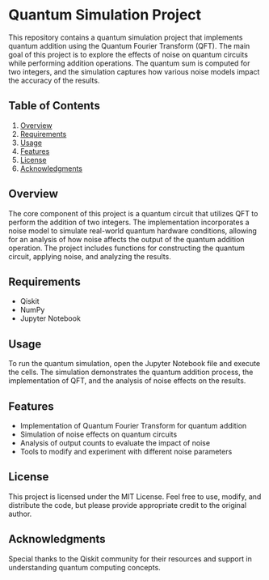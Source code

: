 # Quantum Simulation Project

This repository contains a quantum simulation project that implements quantum addition using the Quantum Fourier Transform (QFT). The main goal of this project is to explore the effects of noise on quantum circuits while performing addition operations. The quantum sum is computed for two integers, and the simulation captures how various noise models impact the accuracy of the results.

## Table of Contents

1. [Overview](#overview)
2. [Requirements](#requirements)
3. [Usage](#usage)
4. [Features](#features)
5. [License](#license)
6. [Acknowledgments](#acknowledgments)

## Overview

The core component of this project is a quantum circuit that utilizes QFT to perform the addition of two integers. The implementation incorporates a noise model to simulate real-world quantum hardware conditions, allowing for an analysis of how noise affects the output of the quantum addition operation. The project includes functions for constructing the quantum circuit, applying noise, and analyzing the results.

## Requirements

- Qiskit
- NumPy
- Jupyter Notebook

## Usage

To run the quantum simulation, open the Jupyter Notebook file and execute the cells. The simulation demonstrates the quantum addition process, the implementation of QFT, and the analysis of noise effects on the results.

## Features

- Implementation of Quantum Fourier Transform for quantum addition
- Simulation of noise effects on quantum circuits
- Analysis of output counts to evaluate the impact of noise
- Tools to modify and experiment with different noise parameters
  
## License

This project is licensed under the MIT License. Feel free to use, modify, and distribute the code, but please provide appropriate credit to the original author.

## Acknowledgments

Special thanks to the Qiskit community for their resources and support in understanding quantum computing concepts.


